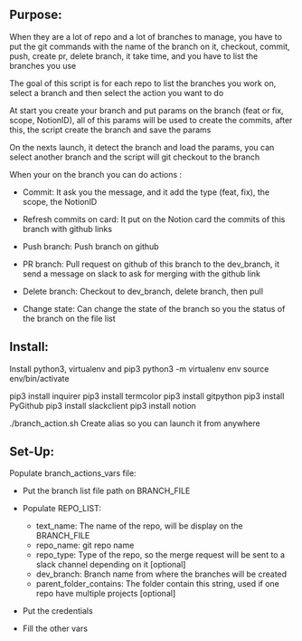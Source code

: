 Purpose:
---

When they are a lot of repo and a lot of branches to manage,
you have to put the git commands with the name of the branch on it,
checkout, commit, push, create pr, delete branch,
it take time, and you have to list the branches you use

The goal of this script is for each repo to list the branches you work on,
select a branch and then select the action you want to do

At start you create your branch and put params on the branch (feat or fix, scope, NotionID),
all of this params will be used to create the commits,
after this, the script create the branch and save the params

On the nexts launch, it detect the branch and load the params,
you can select another branch and the script will git checkout to the branch


When your on the branch you can do actions :

  - Commit: It ask you the message, and it add the type (feat, fix), the scope, the NotionID

  - Refresh commits on card: It put on the Notion card the commits of this branch with github links

  - Push branch: Push branch on github

  - PR branch: Pull request on github of this branch to the dev_branch, it send a message on slack to ask for merging with the github link

  - Delete branch: Checkout to dev_branch, delete branch, then pull

  - Change state: Can change the state of the branch so you the status of the branch on the file list









Install:
---

Install python3, virtualenv and pip3
python3 -m virtualenv env
source env/bin/activate

pip3 install inquirer
pip3 install termcolor
pip3 install gitpython
pip3 install PyGithub
pip3 install slackclient
pip3 install notion

./branch_action.sh
Create alias so you can launch it from anywhere





Set-Up:
---
Populate branch_actions_vars file:

  - Put the branch list file path on BRANCH_FILE

  - Populate REPO_LIST:
    - text_name: The name of the repo, will be display on the BRANCH_FILE
    - repo_name: git repo name
    - repo_type: Type of the repo, so the merge request will be sent to a slack channel depending on it [optional]
    - dev_branch: Branch name from where the branches will be created
    - parent_folder_contains: The folder contain this string, used if one repo have multiple projects [optional]
    
 - Put the credentials

 - Fill the other vars


